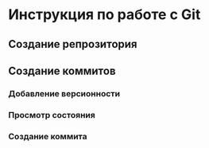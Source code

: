 # Инструкция по работе с Git

## Создание репрозитория

## Создание коммитов

### Добавление версионности

### Просмотр состояния

### Создание коммита

